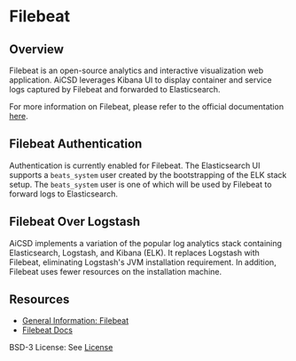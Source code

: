 # Filebeat

## Overview
Filebeat is an open-source analytics and interactive visualization web application. AiCSD leverages Kibana UI to display container and service logs captured by Filebeat and forwarded to Elasticsearch.

For more information on Filebeat, please refer to the official documentation [here](https://www.elastic.co/beats/filebeat).

## Filebeat Authentication
Authentication is currently enabled for Filebeat. The Elasticsearch UI supports a `beats_system` user created by the bootstrapping of the ELK stack setup. The `beats_system` user is one of which will be used by Filebeat to forward logs to Elasticsearch.

## Filebeat Over Logstash
AiCSD implements a variation of the popular log analytics stack containing Elasticsearch, Logstash, and Kibana (ELK). It replaces Logstash with Filebeat, eliminating Logstash's JVM installation requirement. In addition, Filebeat uses fewer resources on the installation machine. 

## Resources

- [General Information: Filebeat](https://www.elastic.co/beats/filebeat)
- [Filebeat Docs](https://www.elastic.co/guide/en/beats/filebeat/current/index.html)

BSD-3 License: See [License](../LICENSE.md)
